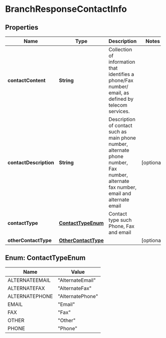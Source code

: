 
# BranchResponseContactInfo

## Properties
Name | Type | Description | Notes
------------ | ------------- | ------------- | -------------
**contactContent** | **String** | Collection of information that identifies a phone/Fax number/ email, as defined by telecom services. | 
**contactDescription** | **String** | Description of contact such as main phone number, alternate phone number, Fax number, alternate fax number, email and alternate email |  [optional]
**contactType** | [**ContactTypeEnum**](#ContactTypeEnum) | Contact type such Phone, Fax and email | 
**otherContactType** | [**OtherContactType**](OtherContactType.md) |  |  [optional]


<a name="ContactTypeEnum"></a>
## Enum: ContactTypeEnum
Name | Value
---- | -----
ALTERNATEEMAIL | &quot;AlternateEmail&quot;
ALTERNATEFAX | &quot;AlternateFax&quot;
ALTERNATEPHONE | &quot;AlternatePhone&quot;
EMAIL | &quot;Email&quot;
FAX | &quot;Fax&quot;
OTHER | &quot;Other&quot;
PHONE | &quot;Phone&quot;



